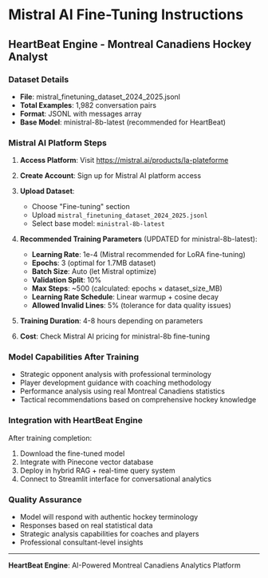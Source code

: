 # Mistral AI Fine-Tuning Instructions
## HeartBeat Engine - Montreal Canadiens Hockey Analyst

### Dataset Details
- **File**: mistral_finetuning_dataset_2024_2025.jsonl
- **Total Examples**: 1,982 conversation pairs
- **Format**: JSONL with messages array
- **Base Model**: ministral-8b-latest (recommended for HeartBeat)

### Mistral AI Platform Steps

1. **Access Platform**: Visit https://mistral.ai/products/la-plateforme
2. **Create Account**: Sign up for Mistral AI platform access
3. **Upload Dataset**:
   - Choose "Fine-tuning" section
   - Upload `mistral_finetuning_dataset_2024_2025.jsonl`
   - Select base model: `ministral-8b-latest`

4. **Recommended Training Parameters** (UPDATED for ministral-8b-latest):
   - **Learning Rate**: 1e-4 (Mistral recommended for LoRA fine-tuning)
   - **Epochs**: 3 (optimal for 1.7MB dataset)
   - **Batch Size**: Auto (let Mistral optimize)
   - **Validation Split**: 10%
   - **Max Steps**: ~500 (calculated: epochs × dataset_size_MB)
   - **Learning Rate Schedule**: Linear warmup + cosine decay
   - **Allowed Invalid Lines**: 5% (tolerance for data quality issues)

5. **Training Duration**: 4-8 hours depending on parameters
6. **Cost**: Check Mistral AI pricing for ministral-8b fine-tuning

### Model Capabilities After Training
- Strategic opponent analysis with professional terminology
- Player development guidance with coaching methodology
- Performance analysis using real Montreal Canadiens statistics
- Tactical recommendations based on comprehensive hockey knowledge

### Integration with HeartBeat Engine
After training completion:
1. Download the fine-tuned model
2. Integrate with Pinecone vector database
3. Deploy in hybrid RAG + real-time query system
4. Connect to Streamlit interface for conversational analytics

### Quality Assurance
- Model will respond with authentic hockey terminology
- Responses based on real statistical data
- Strategic analysis capabilities for coaches and players
- Professional consultant-level insights

---
**HeartBeat Engine**: AI-Powered Montreal Canadiens Analytics Platform
